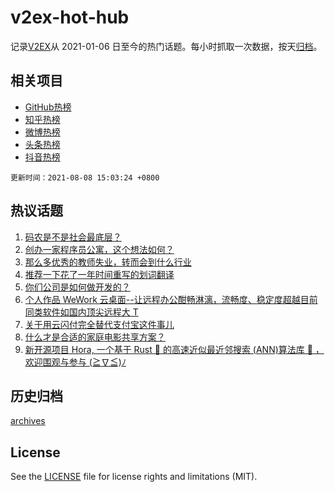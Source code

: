 # v2ex-hot-hub

 记录[V2EX](https://www.v2ex.com/)从 2021-01-06 日至今的热门话题。每小时抓取一次数据，按天[归档](archives)。
 
 ## 相关项目

- [GitHub热榜](https://github.com/snaildev/github-hot-hub)
- [知乎热榜](https://github.com/snaildev/zhihu-hot-hub)
- [微博热榜](https://github.com/snaildev/weibo-hot-hub)
- [头条热榜](https://github.com/snaildev/toutiao-hot-hub)
- [抖音热榜](https://github.com/snaildev/douyin-hot-hub)


 `更新时间：2021-08-08 15:03:24 +0800`

## 热议话题

1. [码农是不是社会最底层？](https://www.v2ex.com/t/794335)
1. [创办一家程序员公寓，这个想法如何？](https://www.v2ex.com/t/794277)
1. [那么多优秀的教师失业，转而会到什么行业](https://www.v2ex.com/t/794317)
1. [推荐一下花了一年时间重写的划词翻译](https://www.v2ex.com/t/794286)
1. [你们公司是如何做开发的？](https://www.v2ex.com/t/794293)
1. [个人作品 WeWork 云桌面--让远程办公酣畅淋漓，流畅度、稳定度超越目前同类软件如国内顶尖远程大 T](https://www.v2ex.com/t/794365)
1. [关于用云闪付完全替代支付宝这件事儿](https://www.v2ex.com/t/794382)
1. [什么才是合适的家庭电影共享方案？](https://www.v2ex.com/t/794360)
1. [新开源项目 Hora, 一个基于 Rust 🦀 的高速近似最近邻搜索 (ANN)算法库 🚀 ，欢迎围观与参与 (≧∇≦)ﾉ](https://www.v2ex.com/t/794292)

## 历史归档

[archives](archives)

## License

See the [LICENSE](LICENSE) file for license rights and limitations (MIT).

